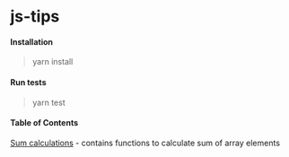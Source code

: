 # js-tips

#### Installation

> yarn install

#### Run tests

> yarn test

#### Table of Contents

[Sum calculations](https://github.com/yacheckalin/js-tips/tree/master/arraysp) - contains functions to calculate sum of array elements
